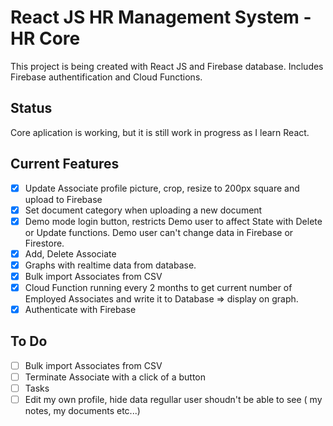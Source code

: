 # React JS HR Management System - HR Core

This project is being created with React JS and Firebase database. 
Includes Firebase authentification and Cloud Functions.




## Status

Core aplication is working, but it is still work in progress as I learn React.
## Current Features
- [x] Update Associate profile picture, crop, resize to 200px square and upload to Firebase 
- [x] Set document category when uploading a new document 
- [x] Demo mode login button, restricts Demo user to affect State with Delete or Update functions. Demo user can't change data in Firebase or Firestore.
- [x] Add, Delete Associate
- [x] Graphs with realtime data from database.
- [x] Bulk import Associates from CSV
- [x] Cloud Function running every 2 months to get current number of Employed Associates and write it to Database => display on graph.
- [x] Authenticate with Firebase

## To Do

- [ ] Bulk import Associates from CSV
- [ ] Terminate Associate with a click of a button
- [ ] Tasks
- [ ] Edit my own profile, hide data regullar user shoudn't be able to see ( my notes, my documents etc...)
